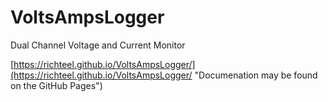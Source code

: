 # VoltsAmpsLogger
Dual Channel Voltage and Current Monitor

[https://richteel.github.io/VoltsAmpsLogger/](https://richteel.github.io/VoltsAmpsLogger/ "Documenation may be found on the GitHub Pages")